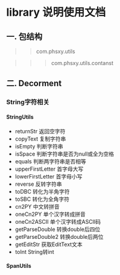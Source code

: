 # library 说明使用文档
## 一. 包结构
>> com.phsxy.utils

>>>com.phsxy.utils.contanst

## 二. Decorment

### String字符相关
#### StringUtils
   * returnStr 返回空字符
   * copyText 复制字符串
   * isEmpty 判断字符串
   * isSpace 判断字符串是否为null或全为空格
   * equals 判断两字符串是否相等
   * upperFirstLetter 首字母大写
   * lowerFirstLetter 首字母小写
   * reverse 反转字符串
   * toDBC 转化为半角字符
   * toSBC 转化为全角字符
   * cn2PY 中文转拼音
   * oneCn2PY 单个汉字转成拼音
   * oneCn2ASCII 单个汉字转成ASCII码
   * getParseDouble 转换double后四位
   * getParseDouble2 转换double后两位
   * getEditStr 获取EditText文本
   * toInt String转int
   
#### SpanUtils

